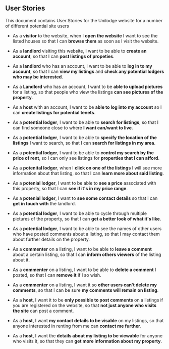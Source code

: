 ## User Stories 
This document contains User Stories for the Unilodge website for a number of different potential site users

* As a **visitor** to the website, when I **open the website** I want to see the listed houses so that I can **browse them** as soon as I visit the website.

* As a **landlord** visiting this website, I want to be able to **create an account**, so that I can **post listings of propeties**.

* As a **landlord** who has an account, I want to be able to **log in to my account**, so that I can **view my listings** and **check any potential lodgers who may be interested**.

* As a **Landlord** who has an account, I want to be **able to upload pictures** for a listing, so that people who view the listings **can see pictures of the property**. 

* As a **host** with an account, I want to be **able to log into my account** so I can **create listings for potential tenets**. 

* As a **potential lodger**, I want to be able to **search for listings**, so that I can find someone close to where **I want can/want to live**.

* As a **potential lodger**, I want to be able to **specify the location of the listings** I want to search, so that I can **search for listings in my area**.

* As a **potential lodger**, I want to be able to **control my search by the price of rent**, so I can only see listings for **properties that I can afford**.

* As a **potenital lodger**, when I **click on one of the listings** I will see more information about that listing, so that I can **learn more about said listing**.

* As a **potenial lodger**, I want to be able to **see a price** associated with this property, so that I can **see if it's in my price range**.

* As a **potenial lodger**, I want to **see some contact details** so that I can **get in touch with** the landlord.

* As a **potential lodger**, I want to be able to cycle through multiple pictures of the property, so that I can **get a better look of what it's like**.

* As a **potential lodger**, I want to be able to see the names of other users who have posted comments about a listing, so that I may contact them about further details on the property.

* As a **commenter** on a listing, I want to be able to **leave a comment** about a certain listing, so that I can **inform others viewers** of the listing about it.

* As a **commenter** on a listing, I want to be able to **delete a comment** I posted, so that I can **remove it** if I so wish.

* As a **commenter** on a listing, I want it so **other users can't delete my comments**, so that I can be sure **my comments will remain on listing**.

* As a **host**, I want it to be **only possible to post comments** on a listings if you are registered on the website, so that **not just anyone who visits the site** can post a comment.

* As a **host**, I want **my contact details to be visable** on my listings, so that anyone interested in renting from me can **contact me further**.

* As a **host**, I want the **details about my listing to be viewable** for anyone who visits it, so that they can **get more information about my property**.


